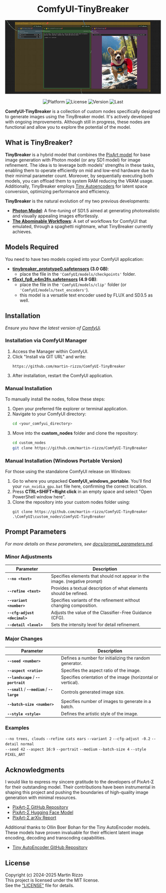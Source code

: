 <div align="center">

# ComfyUI-TinyBreaker

![TinyBreaker Experimental Nodes](./docs/img/banner_nodes.jpg)

<p>
<img alt="Platform" src="https://img.shields.io/badge/platform-ComfyUI-33F">
<img alt="License"  src="https://img.shields.io/github/license/martin-rizzo/ComfyUI-TinyBreaker?color=11D">
<img alt="Version"  src="https://img.shields.io/github/v/tag/martin-rizzo/ComfyUI-TinyBreaker?label=version">
<img alt="Last"     src="https://img.shields.io/github/last-commit/martin-rizzo/ComfyUI-TinyBreaker?color=33F">
</p>
</div>

**ComfyUI-TinyBreaker** is a collection of custom nodes specifically designed to generate images using the TinyBreaker model. It's actively developed with ongoing improvements. Although still in progress, these nodes are functional and allow you to explore the potential of the model.


## What is TinyBreaker?

**TinyBreaker** is a hybrid model that combines the [PixArt model](https://github.com/PixArt-alpha/PixArt-sigma) for base image generation with Photon model (or any SD1 model) for image refinement. The idea is to leverage both models' strengths in these tasks, enabling them to operate efficiently on mid and low-end hardware due to their minimal parameter count. Moreover, by sequentially executing both models, you can offload them to system RAM reducing the VRAM usage. Additionally, TinyBreaker employs [Tiny Autoencoders](https://github.com/madebyollin/taesd) for latent space conversion, optimizing performance and efficiency.

**TinyBreaker** is the natural evolution of my two previous developments:
- **[Photon Model](https://civitai.com/models/84728/photon)**: A fine-tuning of SD1.5 aimed at generating photorealistic and visually appealing images effortlessly.
- **[The Abominable Workflows](https://civitai.com/models/420163)**: A set of workflows for ComfyUI that emulated, through a spaghetti nightmare, what TinyBreaker currently achieves.


## Models Required

You need to have two models copied into your ComfyUI application:

- **[tinybreaker_prototype0.safetensors](https://civitai.com/models/1213728) (3.0 GB)**:
    - place the file in the `'ComfyUI/models/checkpoints'` folder.
- **[t5xxl_fp8_e4m3fn.safetensors](https://huggingface.co/Comfy-Org/stable-diffusion-3.5-fp8/blob/main/text_encoders/t5xxl_fp8_e4m3fn.safetensors) (4.9 GB)**:
    - place the file in the `'ComfyUI/models/clip'` folder (or `'ComfyUI/models/text_encoders'`).
    - this model is a versatile text encoder used by FLUX and SD3.5 as well.


## Installation
_Ensure you have the latest version of [ComfyUi](https://github.com/comfyanonymous/ComfyUI)._

### Installation via ComfyUI Manager

1. Access the Manager within ComfyUI.
2. Click "Install via GIT URL" and write:
   ```
   https://github.com/martin-rizzo/ComfyUI-TinyBreaker
   ```
3. After installation, restart the ComfyUI application.

### Manual Installation

To manually install the nodes, follow these steps:

1. Open your preferred file explorer or terminal application.
2. Navigate to your ComfyUI directory:
   ```bash
   cd <your_comfyui_directory>
   ```
3. Move into the **custom_nodes** folder and clone the repository:
   ```bash
   cd custom_nodes
   git clone https://github.com/martin-rizzo/ComfyUI-TinyBreaker
   ```

### Manual Installation (Windows Portable Version)

For those using the standalone ComfyUI release on Windows:

1. Go to where you unpacked **ComfyUI_windows_portable**. You'll find your `run_nvidia_gpu.bat` file here, confirming the correct location.
2. Press **CTRL+SHIFT+Right click** in an empty space and select "Open PowerShell window here".
3. Clone the repository into your custom nodes folder using:
   ```
   git clone https://github.com/martin-rizzo/ComfyUI-TinyBreaker .\ComfyUI\custom_nodes\ComfyUI-TinyBreaker
   ```

## Prompt Parameters
_For more details on these parameters, see [docs/prompt_parameters.md](docs/prompt_parameters.md)._

### **Minor Adjustments**

| Parameter                                      | Description                                                                |
|------------------------------------------------|----------------------------------------------------------------------------|
| **`--no <text>`**                              | Specifies elements that should not appear in the image. (negative prompt)  |
| **`--refine <text>`**                          | Provides a textual description of what elements should be refined.         |
| **`--variant <number>`**                       | Specifies variants of the refinement without changing composition.         |
| **`--cfg-adjust <decimal>`**                   | Adjusts the value of the Classifier-Free Guidance (CFG).                   |
| **`--detail <level>`**                         | Sets the intensity level for detail refinement.                            |

### **Major Changes**

| Parameter                                      | Description                                                                |
|------------------------------------------------|----------------------------------------------------------------------------|
| **`--seed <number>`**                          | Defines a number for initializing the random generator.                    |
| **`--aspect <ratio>`**                         | Specifies the aspect ratio of the image.                                   |
| **`--landscape`** / **`--portrait`**           | Specifies orientation of the image (horizontal or vertical).               |
| **`--small`** / **`--medium`** / **`--large`** | Controls generated image size.                                             |
| **`--batch-size <number>`**                    | Specifies number of images to generate in a batch.                         |
| **`--style <style>`**                          | Defines the artistic style of the image.                                   |

### Examples

`--no trees, clouds` `--refine cats ears` `--variant 2` `--cfg-adjust -0.2` `--detail normal`  
`--seed 42` `--aspect 16:9` `--portrait` `--medium` `--batch-size 4` `--style PIXEL_ART`


## Acknowledgments

I would like to express my sincere gratitude to the developers of PixArt-Σ for their outstanding model. Their contributions have been instrumental in shaping this project and pushing the boundaries of high-quality image generation with minimal resources.

  * [PixArt-Σ GitHub Repository](https://github.com/PixArt-alpha/PixArt-sigma)
  * [PixArt-Σ Hugging Face Model](https://huggingface.co/PixArt-alpha/PixArt-Sigma-XL-2-1024-MS)
  * [PixArt-Σ arXiv Report](https://arxiv.org/abs/2403.04692)

Additional thanks to Ollin Boer Bohan for the Tiny AutoEncoder models. These models have proven invaluable for their efficient latent image encoding, decoding and transcoding capabilities.

  * [Tiny AutoEncoder GitHub Repository](https://github.com/madebyollin/taesd)
  

## License

Copyright (c) 2024-2025 Martin Rizzo  
This project is licensed under the MIT license.  
See the ["LICENSE"](LICENSE) file for details.
  
